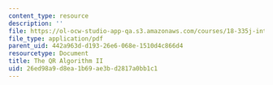 ```yaml
---
content_type: resource
description: ''
file: https://ol-ocw-studio-app-qa.s3.amazonaws.com/courses/18-335j-introduction-to-numerical-methods-spring-2019/26ed98a9d8ea1b69ae3bd2817a0bb1c1_MIT18_335JS19_lec16_reading2.pdf
file_type: application/pdf
parent_uid: 442a963d-d193-26e6-068e-1510d4c866d4
resourcetype: Document
title: The QR Algorithm II
uid: 26ed98a9-d8ea-1b69-ae3b-d2817a0bb1c1
---
```

